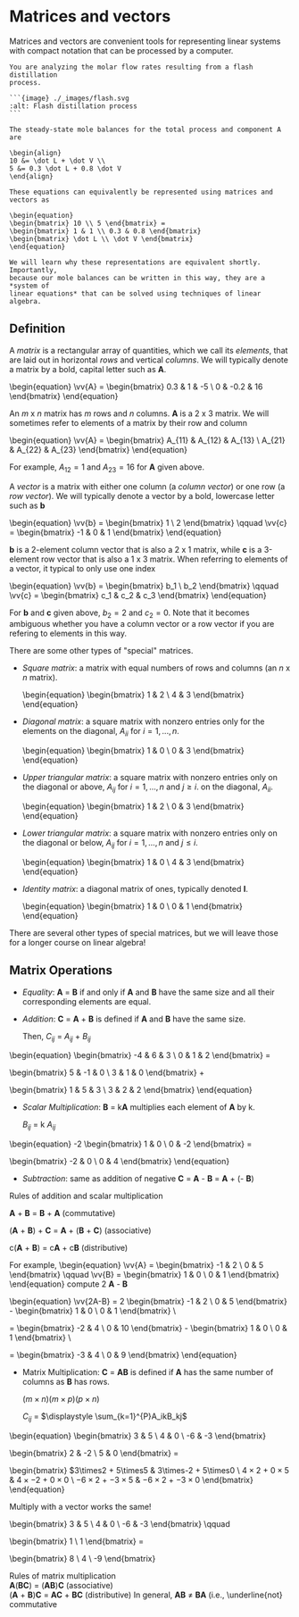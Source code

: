 # Matrices and vectors

Matrices and vectors are convenient tools for representing linear systems with
compact notation that can be processed by a computer.

````{example} Flash distillation
You are analyzing the molar flow rates resulting from a flash distillation
process.

```{image} ./_images/flash.svg
:alt: Flash distillation process
```

The steady-state mole balances for the total process and component A are

\begin{align}
10 &= \dot L + \dot V \\
5 &= 0.3 \dot L + 0.8 \dot V
\end{align}

These equations can equivalently be represented using matrices and vectors as

\begin{equation}
\begin{bmatrix} 10 \\ 5 \end{bmatrix} =
\begin{bmatrix} 1 & 1 \\ 0.3 & 0.8 \end{bmatrix}
\begin{bmatrix} \dot L \\ \dot V \end{bmatrix}
\end{equation}

We will learn why these representations are equivalent shortly. Importantly,
because our mole balances can be written in this way, they are a *system of
linear equations* that can be solved using techniques of linear algebra.
````

## Definition

A *matrix* is a rectangular array of quantities, which we call its *elements*,
that are laid out in horizontal *rows* and vertical *columns*. We will typically
denote a matrix by a bold, capital letter such as **A**.

\begin{equation}
\vv{A} = \begin{bmatrix} 0.3 & 1 & -5 \\ 0 & -0.2 & 16 \end{bmatrix}
\end{equation}

An *m* x *n* matrix has *m* rows and *n* columns. **A** is a 2 x 3 matrix. We
will sometimes refer to elements of a matrix by their row and column

\begin{equation}
\vv{A} = \begin{bmatrix} A_{11} & A_{12} &
A_{13} \\ A_{21} & A_{22} & A_{23} \end{bmatrix}
\end{equation}

For example, $A_{12} = 1$ and $A_{23} = 16$ for **A** given above.

A *vector* is a matrix with either one column (a *column vector*) or one row (a
*row vector*). We will typically denote a vector by a bold, lowercase letter
such as **b**

\begin{equation}
\vv{b} = \begin{bmatrix} 1 \\ 2 \end{bmatrix} \qquad
\vv{c} = \begin{bmatrix} -1 & 0 & 1 \end{bmatrix}
\end{equation}

**b** is a 2-element column vector that is also a 2 x 1 matrix, while **c** is a
3-element row vector that is also a 1 x 3 matrix. When referring to elements of
a vector, it typical to only use one index

\begin{equation}
\vv{b} = \begin{bmatrix} b_1 \\ b_2 \end{bmatrix} \qquad
\vv{c} = \begin{bmatrix} c_1 & c_2 & c_3 \end{bmatrix}
\end{equation}

For **b** and **c** given above, $b_2 = 2$ and $c_2 = 0$. Note that it becomes
ambiguous whether you have a column vector or a row vector if you are refering
to elements in this way.

There are some other types of "special" matrices.

- *Square matrix*: a matrix with equal numbers of rows and columns (an *n* x *n*
  matrix).

  \begin{equation}
  \begin{bmatrix} 1 & 2 \\ 4 & 3 \end{bmatrix}
  \end{equation}

- *Diagonal matrix*: a square matrix with nonzero entries only for the elements
  on the diagonal, $A_{ii}$ for $i = 1, ..., n$.

  \begin{equation}
  \begin{bmatrix} 1 & 0 \\ 0 & 3 \end{bmatrix}
  \end{equation}

- *Upper triangular matrix*: a square matrix with nonzero entries only on the
  diagonal or above, $A_{ij}$ for $i = 1, ..., n$ and $j \ge i$. on the
  diagonal, $A_{ii}$.

  \begin{equation}
  \begin{bmatrix} 1 & 2 \\ 0 & 3 \end{bmatrix}
  \end{equation}

- *Lower triangular matrix*: a square matrix with nonzero entries only on the
  diagonal or below, $A_{ij}$ for $i = 1, ..., n$ and $j \le i$.

  \begin{equation}
  \begin{bmatrix} 1 & 0 \\ 4 & 3 \end{bmatrix}
  \end{equation}

- *Identity matrix*: a diagonal matrix of ones, typically denoted **I**.

  \begin{equation}
  \begin{bmatrix} 1 & 0 \\ 0 & 1 \end{bmatrix}
  \end{equation}

There are several other types of special matrices, but we will leave those for a
longer course on linear algebra!

## Matrix Operations
- *Equality*: **A** = **B** if and only if **A** and **B** have the same size and all their corresponding elements are equal.
  
  
- *Addition*: **C** = **A** + **B** is defined if **A** and **B** have the same size. 
  
  Then, $C_{ij}$ = $A_{ij}$ + $B_{ij}$

\begin{equation} 
\begin{bmatrix} -4 & 6 & 3 \\ 0 & 1 & 2 \end{bmatrix} =

\begin{bmatrix} 5 & -1 & 0 \\ 3 & 1 & 0 \end{bmatrix} +

\begin{bmatrix} 1 & 5 & 3 \\ 3 & 2 & 2 \end{bmatrix}
\end{equation}


- *Scalar Multiplication*: **B** = k**A** multiplies each element of **A** by k. 
  
   $B_{ij}$ = k $A_{ij}$

\begin{equation} 
-2 \begin{bmatrix} 1 & 0  \\ 0 & -2  \end{bmatrix} =

\begin{bmatrix} -2 & 0 \\ 0 & 4 \end{bmatrix}
\end{equation}

- *Subtraction*: same as addition of negative **C** = **A** - **B** = **A** + (- **B**) 

Rules of addition and scalar multiplication

**A** + **B** = **B** + **A**  (commutative) 
   
(**A** + **B**) + **C** = **A** + (**B** + **C**)  (associative) 
   
c(**A** + **B**) = c**A** + c**B**  (distributive) 

For example, 
\begin{equation}
\vv{A} = \begin{bmatrix} -1 & 2  \\ 0 & 5  \end{bmatrix} \qquad
\vv{B} = \begin{bmatrix} 1 & 0  \\ 0 & 1  \end{bmatrix}
\end{equation} 
compute 2 **A** - **B** 


\begin{equation}
\vv{2A-B} = 2 \begin{bmatrix} -1 & 2  \\ 0 & 5  \end{bmatrix} - 
\begin{bmatrix} 1 & 0  \\ 0 & 1  \end{bmatrix} \

= \begin{bmatrix} -2 & 4  \\ 0 & 10  \end{bmatrix} - 
\begin{bmatrix} 1 & 0  \\ 0 & 1  \end{bmatrix} \

= \begin{bmatrix} -3 & 4  \\ 0 & 9  \end{bmatrix} 
\end{equation}

- Matrix Multiplication: **C** = **AB** is defined if **A** has the same number of columns as **B** has rows.

    $(m \times n)(m \times p)(p \times n)$ 
  
    $C_{ij}$ = $\displaystyle \sum_{k=1}^{P}A_ikB_kj$

\begin{equation} 
\begin{bmatrix} 3 & 5 \\ 4 & 0 \\ -6 & -3 \end{bmatrix}

\begin{bmatrix} 2 & -2 \\ 5 & 0 \end{bmatrix} =

\begin{bmatrix} $3\times2 + 5\times5 & 3\times-2 + 5\times0 \\ $4\times2$ + $0\times5$ & $4\times-2$ + $0\times0$ \\ $-6\times2$ + $-3\times5$ & $-6\times2$ + $-3\times0$ \end{bmatrix}
\end{equation}

Multiply with a vector works the same! 

\begin{bmatrix} 3 & 5 \\ 4 & 0 \\ -6 & -3 \end{bmatrix} \qquad

\begin{bmatrix} 1 \\ 1 \end{bmatrix} =

\begin{bmatrix} 8 \\ 4 \\ -9 \end{bmatrix}

Rules of matrix multiplication\
    **A**(**BC**) = (**AB**)**C** (associative)   
    (**A** + **B**)**C** = **AC** + **BC** (distributive) 
    In general, **AB** $\ne$ **BA** (i.e., \underline{not} commutative 
    
  
